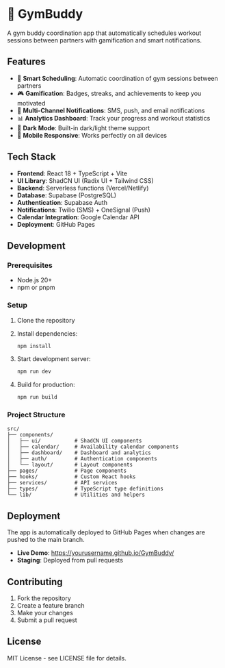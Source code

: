 # 💪 GymBuddy

A gym buddy coordination app that automatically schedules workout sessions between partners with gamification and smart notifications.

## Features

- 📅 **Smart Scheduling**: Automatic coordination of gym sessions between partners
- 🎮 **Gamification**: Badges, streaks, and achievements to keep you motivated
- 📱 **Multi-Channel Notifications**: SMS, push, and email notifications
- 📊 **Analytics Dashboard**: Track your progress and workout statistics
- 🌙 **Dark Mode**: Built-in dark/light theme support
- 📱 **Mobile Responsive**: Works perfectly on all devices

## Tech Stack

- **Frontend**: React 18 + TypeScript + Vite
- **UI Library**: ShadCN UI (Radix UI + Tailwind CSS)
- **Backend**: Serverless functions (Vercel/Netlify)
- **Database**: Supabase (PostgreSQL)
- **Authentication**: Supabase Auth
- **Notifications**: Twilio (SMS) + OneSignal (Push)
- **Calendar Integration**: Google Calendar API
- **Deployment**: GitHub Pages

## Development

### Prerequisites

- Node.js 20+
- npm or pnpm

### Setup

1. Clone the repository
2. Install dependencies:
   ```bash
   npm install
   ```

3. Start development server:
   ```bash
   npm run dev
   ```

4. Build for production:
   ```bash
   npm run build
   ```

### Project Structure

```
src/
├── components/
│   ├── ui/           # ShadCN UI components
│   ├── calendar/     # Availability calendar components
│   ├── dashboard/    # Dashboard and analytics
│   ├── auth/         # Authentication components
│   └── layout/       # Layout components
├── pages/            # Page components
├── hooks/            # Custom React hooks
├── services/         # API services
├── types/            # TypeScript type definitions
└── lib/              # Utilities and helpers
```

## Deployment

The app is automatically deployed to GitHub Pages when changes are pushed to the main branch.

- **Live Demo**: https://yourusername.github.io/GymBuddy/
- **Staging**: Deployed from pull requests

## Contributing

1. Fork the repository
2. Create a feature branch
3. Make your changes
4. Submit a pull request

## License

MIT License - see LICENSE file for details.